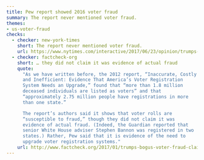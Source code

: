 ```yaml
---
title: Pew report showed 2016 voter fraud
summary: The report never mentioned voter fraud.
themes:
- us-voter-fraud
checks:
  - checker: new-york-times
    short: The report never mentioned voter fraud.
    url: https://www.nytimes.com/interactive/2017/06/23/opinion/trumps-lies.html
  - checker: factcheck-org
    short: … they did not claim it was evidence of actual fraud
    quote:
      "As we have written before, the 2012 report, “Inaccurate, Costly
      and Inefficient: Evidence That America’s Voter Registration
      System Needs an Upgrade,” found that “more than 1.8 million
      deceased individuals are listed as voters” and that
      “approximately 2.75 million people have registrations in more
      than one state.”

      The report’s authors said it shows that voter rolls are
      “susceptible to fraud,” though they did not claim it was
      evidence of actual fraud. (Indeed, the Guardian reported that
      senior White House adviser Stephen Bannon was registered in two
      states.) Rather, Pew said that it is evidence of the need to
      upgrade voter registration systems."
    url: http://www.factcheck.org/2017/01/trumps-bogus-voter-fraud-claims-revisited/
---
```

